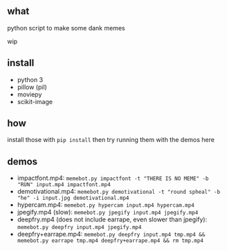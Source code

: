 ## what

python script to make some dank memes

wip

## install

* python 3
* pillow (pil)
* moviepy
* scikit-image

## how

install those with `pip install` then try running them with the demos here

## demos
* impactfont.mp4: `memebot.py impactfont -t "THERE IS NO MEME" -b "RUN" input.mp4 impactfont.mp4`
* demotivational.mp4: `memebot.py demotivational -t "round spheal" -b "he" -i input.jpg demotivational.mp4`
* hypercam.mp4: `memebot.py hypercam input.mp4 hypercam.mp4`
* jpegify.mp4 (slow): `memebot.py jpegify input.mp4 jpegify.mp4`
* deepfry.mp4 (does not include earrape, even slower than jpegify): `memebot.py deepfry input.mp4 jpegify.mp4`
* deepfry+earrape.mp4: `memebot.py deepfry input.mp4 tmp.mp4 && memebot.py earrape tmp.mp4 deepfry+earrape.mp4 && rm tmp.mp4`
